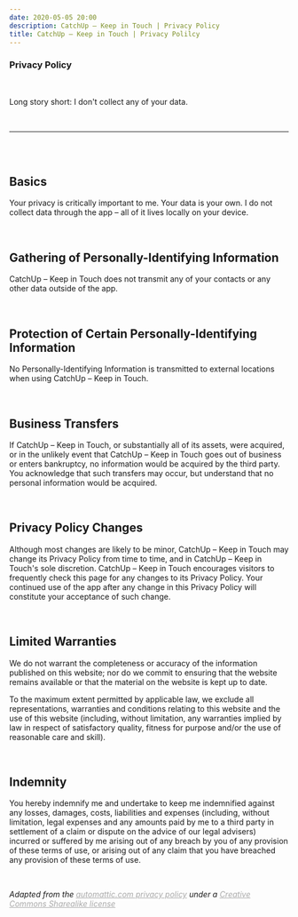 ```yaml
---
date: 2020-05-05 20:00
description: CatchUp – Keep in Touch | Privacy Policy
title: CatchUp – Keep in Touch | Privacy Polilcy
---
```


<h3> Privacy Policy</h3>

<br /> 

Long story short: I don't collect any of your data.

<br />

---

<br /> <br />

## Basics

Your privacy is critically important to me. Your data is your own. I do not collect data through the app – all of it lives locally on your device.

<br />

## Gathering of Personally-Identifying Information

CatchUp – Keep in Touch does not transmit any of your contacts or any other data outside of the app.

<br />

## Protection of Certain Personally-Identifying Information

No Personally-Identifying Information is transmitted to external locations when using CatchUp – Keep in Touch.

<br />

## Business Transfers

If CatchUp – Keep in Touch, or substantially all of its assets, were acquired, or in the unlikely event that CatchUp – Keep in Touch goes out of business or enters bankruptcy, no information would be acquired by the third party. You acknowledge that such transfers may occur, but understand that no personal information would be acquired.

<br />

## Privacy Policy Changes

Although most changes are likely to be minor, CatchUp – Keep in Touch may change its Privacy Policy from time to time, and in CatchUp – Keep in Touch's sole discretion. CatchUp – Keep in Touch encourages visitors to frequently check this page for any changes to its Privacy Policy. Your continued use of the app after any change in this Privacy Policy will constitute your acceptance of such change.

<br />

## Limited Warranties

We do not warrant the completeness or accuracy of the information published on this website; nor do we commit to ensuring that the website remains available or that the material on the website is kept up to date. 

To the maximum extent permitted by applicable law, we exclude all representations, warranties and conditions relating to this website and the use of this website (including, without limitation, any warranties implied by law in respect of satisfactory quality, fitness for purpose and/or the use of reasonable care and skill).

<br />

## Indemnity

You hereby indemnify me and undertake to keep me indemnified against any losses, damages, costs, liabilities and expenses (including, without limitation, legal expenses and any amounts paid by me to a third party in settlement of a claim or dispute on the advice of our legal advisers) incurred or suffered by me arising out of any breach by you of any provision of these terms of use, or arising out of any claim that you have breached any provision of these terms of use.

<br />

*Adapted from the <a href = "https://automattic.com/privacy/" target="_blank" style="text-decoration: underline; color: darkgrey">automattic.com privacy policy</a> under a <a href = "https://creativecommons.org/licenses/by-sa/2.5/" target="_blank" style="text-decoration: underline; color: darkgrey"> Creative Commons Sharealike license</a>*
